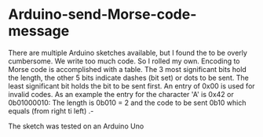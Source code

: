 # Arduino-send-Morse-code-message
There are multiple Arduino sketches available, but I found the to be overly cumbersome. We write too much code. So I rolled my own. 
Encoding to Morse code is accomplished with a table. The 3 most significant bits hold the length, the other 5 bits indicate dashes (bit set) or dots to be sent. The least significant bit holds the bit to be sent first. An entry of 0x00 is used for invalid codes. As an example the entry for the character 'A' is 0x42 or 0b01000010: The length is 0b010 = 2 and the code to be sent 0b10 which equals (from right ti left) .- 

The sketch was tested on an Arduino Uno 
